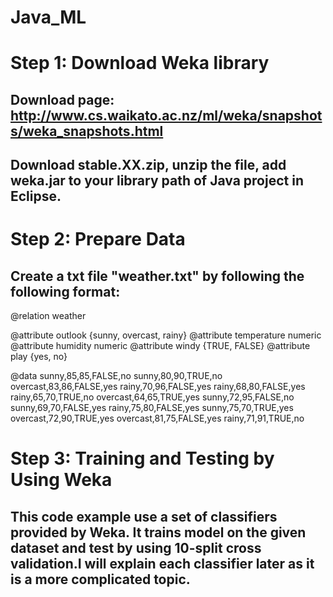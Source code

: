 # Java_ML

# Step 1: Download Weka library
## Download page: http://www.cs.waikato.ac.nz/ml/weka/snapshots/weka_snapshots.html
## Download stable.XX.zip, unzip the file, add weka.jar to your library path of Java project in Eclipse.

# Step 2: Prepare Data
## Create a txt file "weather.txt" by following the following format:
@relation weather

@attribute outlook {sunny, overcast, rainy}
@attribute temperature numeric
@attribute humidity numeric
@attribute windy {TRUE, FALSE}
@attribute play {yes, no}

@data
sunny,85,85,FALSE,no
sunny,80,90,TRUE,no
overcast,83,86,FALSE,yes
rainy,70,96,FALSE,yes
rainy,68,80,FALSE,yes
rainy,65,70,TRUE,no
overcast,64,65,TRUE,yes
sunny,72,95,FALSE,no
sunny,69,70,FALSE,yes
rainy,75,80,FALSE,yes
sunny,75,70,TRUE,yes
overcast,72,90,TRUE,yes
overcast,81,75,FALSE,yes
rainy,71,91,TRUE,no

# Step 3: Training and Testing by Using Weka

## This code example use a set of classifiers provided by Weka. It trains model on the given dataset and test by using 10-split cross validation.I will explain each classifier later as it is a more complicated topic.




